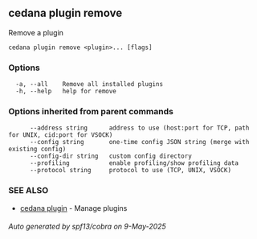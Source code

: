## cedana plugin remove

Remove a plugin

```
cedana plugin remove <plugin>... [flags]
```

### Options

```
  -a, --all    Remove all installed plugins
  -h, --help   help for remove
```

### Options inherited from parent commands

```
      --address string      address to use (host:port for TCP, path for UNIX, cid:port for VSOCK)
      --config string       one-time config JSON string (merge with existing config)
      --config-dir string   custom config directory
      --profiling           enable profiling/show profiling data
      --protocol string     protocol to use (TCP, UNIX, VSOCK)
```

### SEE ALSO

* [cedana plugin](cedana_plugin.md)	 - Manage plugins

###### Auto generated by spf13/cobra on 9-May-2025
